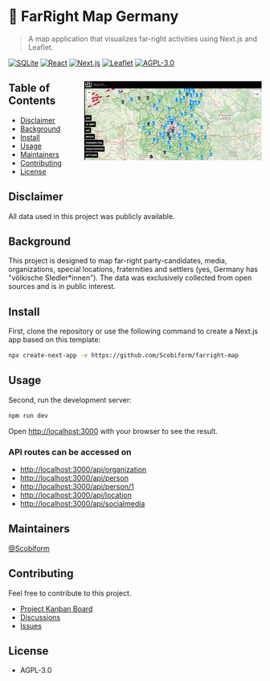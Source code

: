 # 🍃 FarRight Map Germany

> A map application that visualizes far-right activities using Next.js and Leaflet.

[![SQLite](https://img.shields.io/badge/SQLite-blue.svg)](https://www.sqlite.org/index.html)
[![React](https://img.shields.io/badge/React-blue.svg)](https://reactjs.org/)
[![Next.js](https://img.shields.io/badge/Next.js-blue.svg)](https://nextjs.org/)
[![Leaflet](https://img.shields.io/badge/Leaflet-blue.svg)](https://leafletjs.com/)
[![AGPL-3.0](https://img.shields.io/badge/License-AGFL--3.0-blue.svg)](https://www.gnu.org/licenses/agpl-3.0.html)

<img src="https://github.com/Scobiform/farright-map/blob/master/public/images/Screenshot.png" alt="farright-map screenshot" align="right" style="width: 70%; margin-top:14px" />

## Table of Contents

- [Disclaimer](#disclaimer)
- [Background](#background)
- [Install](#install)
- [Usage](#usage)
- [Maintainers](#maintainers)
- [Contributing](#contributing)
- [License](#license)

## Disclaimer

All data used in this project was publicly available.

## Background

This project is designed to map far-right party-candidates, media, organizations, special locations, fraternities and settlers (yes, Germany has "völkische SIedler*innen"). The data was exclusively collected from open sources and is in public interest.

## Install

First, clone the repository or use the following command to create a Next.js app based on this template:

```bash
npx create-next-app -e https://github.com/Scobiform/farright-map
```

## Usage

Second, run the development server:

```bash
npm run dev
```

Open [http://localhost:3000](http://localhost:3000) with your browser to see the result.

### API routes can be accessed on

- [http://localhost:3000/api/organization](http://localhost:3000/api/organization)
- [http://localhost:3000/api/person](http://localhost:3000/api/person)
- [http://localhost:3000/api/person/1](http://localhost:3000/api/person/1)
- [http://localhost:3000/api/location](http://localhost:3000/api/location)
- [http://localhost:3000/api/socialmedia](http://localhost:3000/api/socialmedia)

## Maintainers

[@Scobiform](https://github.com/Scobiform/)

## Contributing

Feel free to contribute to this project.

- [Project Kanban Board](https://github.com/users/Scobiform/projects/8)
- [Discussions](https://github.com/Scobiform/farright-map/discussions)
- [Issues](https://github.com/Scobiform/farright-map/issues)

## License

- AGPL-3.0
